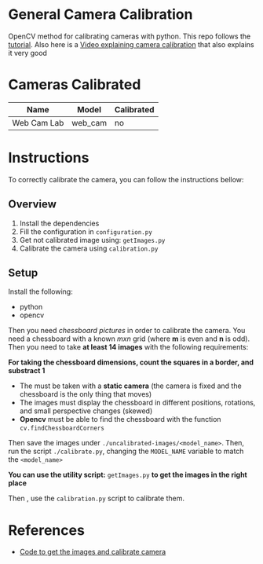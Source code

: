 # General Camera Calibration

OpenCV method for calibrating cameras with python. This repo follows the
[tutorial](https://docs.opencv.org/4.x/dc/dbb/tutorial_py_calibration.html). Also here is a [Video explaining camera calibration](https://www.youtube.com/watch?v=3h7wgR5fYik) that also explains it very good 

# Cameras Calibrated

| Name | Model | Calibrated | 
| ---- | ----- | --- | 
| Web Cam Lab | web_cam | no | 

# Instructions

To correctly calibrate the camera, you can follow the instructions bellow: 

## Overview

1. Install the dependencies
2. Fill the configuration in `configuration.py`
3. Get not calibrated image using: `getImages.py`
4. Calibrate the camera using `calibration.py`

## Setup

Install the following: 

- python
- opencv

Then you need *chessboard pictures* in order to calibrate the camera. You need a chessboard with a known *mxn* grid (where **m** is even and **n** is odd). Then you need to take **at least 14 images** with the following requirements: 

**For taking the chessboard dimensions, count the squares in a border, and substract 1**


- The must be taken with a **static camera** (the camera is fixed and the chessboard is the only thing that moves)
- The images must display the chessboard in different positions, rotations, and small perspective changes (skewed)
- **Opencv** must be able to find the chessboard with the function  `cv.findChessboardCorners`

Then save the images under `./uncalibrated-images/<model_name>`. Then, run the script `./calibrate.py`, changing the `MODEL_NAME` variable to match the `<model_name>`

**You can use the utility script:** `getImages.py` **to get the images in the right place**

Then , use the `calibration.py` script to calibrate them.

# References

- [Code to get the images and calibrate camera](https://github.com/niconielsen32/CameraCalibration)
